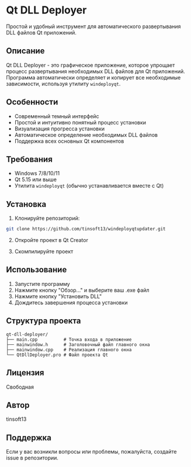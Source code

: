 # Qt DLL Deployer

Простой и удобный инструмент для автоматического развертывания DLL файлов Qt приложений.

## Описание

Qt DLL Deployer - это графическое приложение, которое упрощает процесс развертывания необходимых DLL файлов для Qt приложений. Программа автоматически определяет и копирует все необходимые зависимости, используя утилиту `windeployqt`.

## Особенности

- Современный темный интерфейс
- Простой и интуитивно понятный процесс установки
- Визуализация прогресса установки
- Автоматическое определение необходимых DLL файлов
- Поддержка всех основных Qt компонентов

## Требования

- Windows 7/8/10/11
- Qt 5.15 или выше
- Утилита `windeployqt` (обычно устанавливается вместе с Qt)

## Установка

1. Клонируйте репозиторий:
```bash
git clone https://github.com/tinsoft13/windeployqtupdater.git
```

2. Откройте проект в Qt Creator

3. Скомпилируйте проект

## Использование

1. Запустите программу
2. Нажмите кнопку "Обзор..." и выберите ваш .exe файл
3. Нажмите кнопку "Установить DLL"
4. Дождитесь завершения процесса установки

## Структура проекта

```
qt-dll-deployer/
├── main.cpp          # Точка входа в приложение
├── mainwindow.h      # Заголовочный файл главного окна
├── mainwindow.cpp    # Реализация главного окна
└── QtDllDeployer.pro # Файл проекта Qt
```

## Лицензия

Свободная

## Автор

tinsoft13

## Поддержка

Если у вас возникли вопросы или проблемы, пожалуйста, создайте issue в репозитории.
